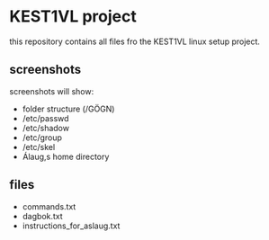 # KEST1VL project

this repository contains all files fro the KEST1VL linux setup project.

## screenshots
screenshots will show:
- folder structure (/GÖGN)
- /etc/passwd
- /etc/shadow
- /etc/group
- /etc/skel
- Álaug,s home directory

## files

- commands.txt
- dagbok.txt
- instructions_for_aslaug.txt
